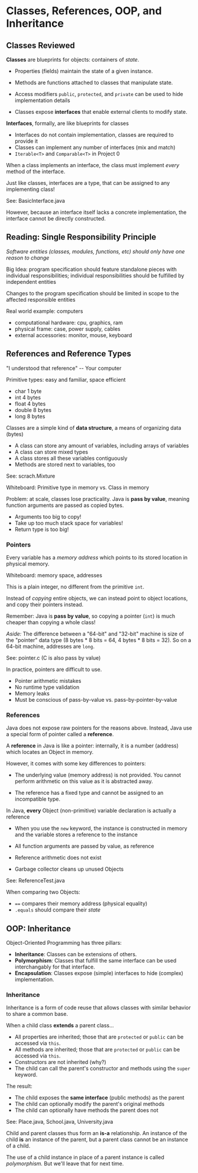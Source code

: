 #  Classes, References, OOP, and Inheritance

## Classes Reviewed

**Classes** are blueprints for objects: containers of *state*.

 - Properties (fields) maintain the state of a given instance.
 
 - Methods are functions attached to classes that manipulate state.
 
 - Access modifiers `public`, `protected`, and `private` can be used to hide implementation details
 
 - Classes expose **interfaces** that enable external clients to modify state.
   
**Interfaces**, formally, are like blueprints for classes

   - Interfaces do not contain implementation, classes are required to provide it
   - Classes can implement any number of interfaces (mix and match)
   - `Iterable<T>` and `Comparable<T>` in Project 0

When a class implements an interface,
the class must implement *every* method of the interface.

Just like classes, interfaces are a type,
that can be assigned to any implementing class!

See: BasicInterface.java

However, because an interface itself lacks a concrete implementation,
the interface cannot be directly constructed.

## Reading: Single Responsibility Principle

*Software entities (classes, modules, functions, etc)
 should only have one reason to change*

Big Idea: program specification should feature standalone pieces with individual responsibilities;
individual responsibilities should be fulfilled by independent entities

Changes to the program specification should be limited in scope to the affected responsible entities

Real world example: computers
 - computational hardware: cpu, graphics, ram
 - physical frame: case, power supply, cables
 - external accessories: monitor, mouse, keyboard

## References and Reference Types

"I understood that reference" -- Your computer

Primitive types: easy and familiar, space efficient

 - char 1 byte
 - int 4 bytes
 - float 4 bytes
 - double 8 bytes
 - long 8 bytes

Classes are a simple kind of **data structure**, a means of organizing data (bytes)

 - A class can store any amount of variables, including arrays of variables
 - A class can store mixed types
 - A class stores all these variables contiguously
 - Methods are stored next to variables, too

See: scrach.Mixture

Whiteboard: Primitive type in memory vs. Class in memory
 
Problem: at scale, classes lose practicality.
Java is **pass by value**, meaning function arguments are passed as copied bytes.

 - Arguments too big to copy!
 - Take up too much stack space for variables!
 - Return type is too big!

### Pointers

Every variable has a *memory address* which points to its stored location in physical memory.

Whiteboard: memory space, addresses

This is a plain integer, no different from the primitive `int`.

Instead of *copying* entire objects, we can instead point to object locations,
and copy their pointers instead.

Remember: Java is **pass by value**, so copying a pointer (`int`) is much cheaper than copying a whole class!

*Aside:* The difference between a "64-bit" and "32-bit" machine is size of the "pointer" data type (8 bytes * 8 bits = 64, 4 bytes * 8 bits = 32). So on a 64-bit machine, addresses are `long`.

See: pointer.c (C is also pass by value)

In practice, pointers are difficult to use.

 - Pointer arithmetic mistakes
 - No runtime type validation 
 - Memory leaks
 - Must be conscious of pass-by-value vs. pass-by-pointer-by-value

### References

Java does not expose raw pointers for the reasons above.
Instead, Java use a special form of pointer called a **reference**.

A **reference** in Java is like a pointer:
internally, it is a number (address) which locates an Object in memory.

However, it comes with some key differences to pointers:

 - The underlying value (memory address) is not provided.
   You cannot perform arithmetic on this value as it is abstracted away.

 - The reference has a fixed type and cannot be assigned to an incompatible type.

In Java, **every** Object (non-primitive) variable declaration is actually a reference

 - When you use the `new` keyword, the instance is constructed in memory
   and the variable stores a reference to the instance

 - All function arguments are passed by value, as reference
 - Reference arithmetic does not exist
 - Garbage collector cleans up unused Objects
 
See: ReferenceTest.java

When comparing two Objects:
 - `==` compares their memory address (physical equality)
 - `.equals` should compare their *state*

## OOP: Inheritance

Object-Oriented Programming has three pillars:

 - **Inheritance**: Classes can be extensions of others.
 - **Polymorphism**: Classes that fulfill the same interface can be used interchangably for that interface.
 - **Encapsulation**: Classes expose (simple) interfaces to hide (complex) implementation.

### Inheritance

Inheritance is a form of code reuse that allows classes with similar behavior to share a common base.

When a child class **extends** a parent class...

 - All properties are inherited; those that are `protected` or `public` can be accessed via `this`.
 - All methods are inherited; those that are `protected` or `public` can be accessed via `this`.
 - Constructors are not inherited (why?)
 - The child can call the parent's constructor and methods using the `super` keyword.

The result:

 - The child exposes the **same interface** (public methods) as the parent
 - The child can optionally modify the parent's original methods
 - The child can optionally have methods the parent does not
 
See: Place.java, School.java, University.java
 
Child and parent classes thus form an **is-a** relationship.
An instance of the child **is** an instance of the parent,
but a parent class cannot be an instance of a child.

The use of a child instance in place of a parent instance is called *polymorphism.*
But we'll leave that for next time.
